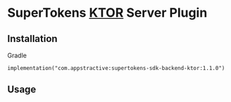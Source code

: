 # SuperTokens [KTOR](https://github.com/ktorio/ktor) Server Plugin

## Installation

Gradle
```
implementation("com.appstractive:supertokens-sdk-backend-ktor:1.1.0")
```

## Usage


